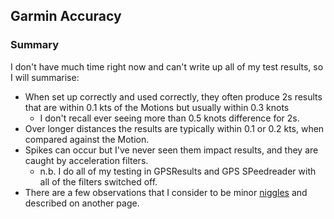 ## Garmin Accuracy

### Summary

I don't have much time right now and can't write up all of my test results, so I will summarise:

- When set up correctly and used correctly, they often produce 2s results that are within 0.1 kts of the Motions but usually within 0.3 knots
  - I don't recall ever seeing more than 0.5 knots difference for 2s.
- Over longer distances the results are typically within 0.1 or 0.2 kts, when compared against the Motion.
- Spikes can occur but I've never seen them impact results, and they are caught by acceleration filters.
  - n.b. I do all of my testing in GPSResults and GPS SPeedreader with all of the filters switched off.
- There are a few observations that I consider to be minor [niggles](niggles.md) and described on another page.